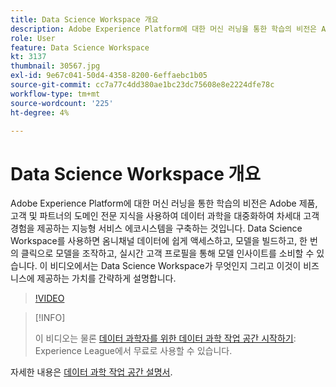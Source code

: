 ```yaml
---
title: Data Science Workspace 개요
description: Adobe Experience Platform에 대한 머신 러닝을 통한 학습의 비전은 Adobe 제품, 고객 및 파트너의 도메인 전문 지식을 사용하여 데이터 과학을 대중화하여 차세대 고객 경험을 제공하는 지능형 서비스 에코시스템을 구축하는 것입니다. Data Science Workspace를 사용하면 옴니채널 데이터에 쉽게 액세스하고, 모델을 빌드하고, 한 번의 클릭으로 모델을 조작하고, 실시간 고객 프로필을 통해 모델 인사이트를 소비할 수 있습니다. 이 비디오에서는 Data Science Workspace가 무엇인지 그리고 이것이 비즈니스에 제공하는 가치를 간략하게 설명합니다.
role: User
feature: Data Science Workspace
kt: 3137
thumbnail: 30567.jpg
exl-id: 9e67c041-50d4-4358-8200-6effaebc1b05
source-git-commit: cc7a77c4dd380ae1bc23dc75608e8e2224dfe78c
workflow-type: tm+mt
source-wordcount: '225'
ht-degree: 4%

---
```


# Data Science Workspace 개요

Adobe Experience Platform에 대한 머신 러닝을 통한 학습의 비전은 Adobe 제품, 고객 및 파트너의 도메인 전문 지식을 사용하여 데이터 과학을 대중화하여 차세대 고객 경험을 제공하는 지능형 서비스 에코시스템을 구축하는 것입니다. Data Science Workspace를 사용하면 옴니채널 데이터에 쉽게 액세스하고, 모델을 빌드하고, 한 번의 클릭으로 모델을 조작하고, 실시간 고객 프로필을 통해 모델 인사이트를 소비할 수 있습니다. 이 비디오에서는 Data Science Workspace가 무엇인지 그리고 이것이 비즈니스에 제공하는 가치를 간략하게 설명합니다.

>[!VIDEO](https://video.tv.adobe.com/v/30567?quality=12&learn=on)

>[!INFO]
>
> 이 비디오는 물론 [데이터 과학자를 위한 데이터 과학 작업 공간 시작하기](https://experienceleague.adobe.com/?recommended=ExperiencePlatform-U-1-2021.1.dsw): Experience League에서 무료로 사용할 수 있습니다.

자세한 내용은 [데이터 과학 작업 공간 설명서](https://experienceleague.adobe.com/docs/experience-platform/data-science-workspace/home.html).
